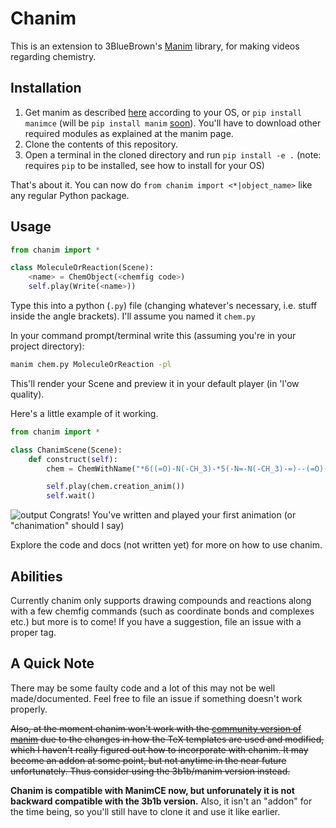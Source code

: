 # Chanim
This is an extension to 3BlueBrown's [Manim](https://www.github.com/ManimCommunity/manim) library,
for making videos regarding chemistry.

## Installation
1. Get manim as described [here](https://manimce.readthedocs.io/en/latest/installation.html) according to your OS,  or `pip install manimce` (will be `pip install manim` [soon](https://github.com/pypa/pypi-support/issues/450)). You'll have to download other required modules as explained at the manim page.
2. Clone the contents of this repository.
3. Open a terminal in the cloned directory and run `pip install -e .` (note: requires `pip` to be installed, see how to install for your OS)

That's about it. You can now do `from chanim import <*|object_name>` like any regular Python package. 

## Usage
```py
from chanim import *

class MoleculeOrReaction(Scene):
    <name> = ChemObject(<chemfig code>)
    self.play(Write(<name>))
```

Type this into a python (`.py`) file (changing whatever's necessary, i.e. stuff inside the angle brackets). I'll assume you named it `chem.py`

In your command prompt/terminal write this (assuming you're in your project directory):

```sh
manim chem.py MoleculeOrReaction -pl
```
This'll render your Scene and preview it in your default player (in 'l'ow quality).

Here's a little example of it working.

```py
from chanim import *

class ChanimScene(Scene):
    def construct(self):
        chem = ChemWithName("*6((=O)-N(-CH_3)-*5(-N=-N(-CH_3)-=)--(=O)-N(-H_3C)-)")

        self.play(chem.creation_anim())
        self.wait()
```
![output](https://github.com/raghavg123/chanim/blob/ManimCE-TexTemplate-Working/ChanimScene.gif)
Congrats! You've written and played your first animation (or "chanimation" should I say)

Explore the code and docs (not written yet) for more on how to use chanim.

## Abilities
Currently chanim only supports drawing compounds and reactions along with a few chemfig commands (such as coordinate bonds and complexes etc.) but more is to come! If you have a suggestion, file an issue with a proper tag.

## A Quick Note
There may be some faulty code and a lot of this may not be well made/documented. Feel free to file an issue if something doesn't work properly.

~~Also, at the moment chanim won't work with the [community version of manim](https://github.com/ManimCommunity/manim) due to the changes in how the TeX templates are used and modified, which I haven't really figured out how to incorporate with chanim. It may become an addon at some point, but not anytime in the near future unfortunately. Thus consider using the 3b1b/manim version instead.~~

**Chanim is compatible with ManimCE now, but unforunately it is not backward compatible with the 3b1b version.** Also, it isn't an "addon" for the time being, so you'll still have to clone it and use it like earlier.
